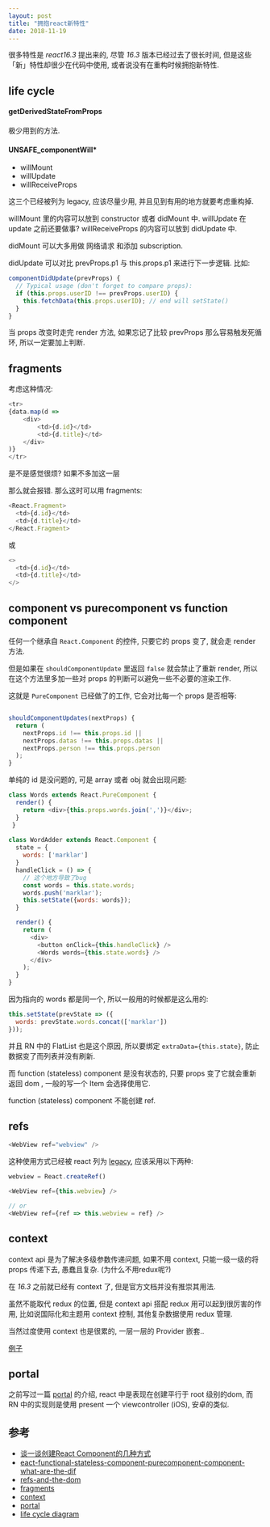 ```yaml
---
layout: post
title: "拥抱react新特性"
date: 2018-11-19
---
```


很多特性是 *react16.3* 提出来的, 尽管 *16.3* 版本已经过去了很长时间, 但是这些「新」特性却很少在代码中使用, 或者说没有在重构时候拥抱新特性.

## life cycle

#### getDerivedStateFromProps

极少用到的方法.

#### UNSAFE_componentWill*

- willMount
- willUpdate
- willReceiveProps

这三个已经被列为 legacy, 应该尽量少用, 并且见到有用的地方就要考虑重构掉.

willMount 里的内容可以放到 constructor 或者 didMount 中.
willUpdate 在 update 之前还要做事?
willReceiveProps 的内容可以放到 didUpdate 中.

didMount 可以大多用做 网络请求 和添加 subscription.

didUpdate 可以对比 prevProps.p1 与 this.props.p1 来进行下一步逻辑.
比如:

```javascript
componentDidUpdate(prevProps) {
  // Typical usage (don't forget to compare props):
  if (this.props.userID !== prevProps.userID) {
    this.fetchData(this.props.userID); // end will setState()
  }
}
```

当 props 改变时走完 render 方法, 如果忘记了比较 prevProps 那么容易触发死循环, 所以一定要加上判断.

## fragments

考虑这种情况:

```javascript
<tr>
{data.map(d =>
    <div>
        <td>{d.id}</td>
        <td>{d.title}</td>
    </div>
)}
</tr>
```

是不是感觉很烦? 如果不多加这一层 <div> 那么就会报错. 那么这时可以用 fragments:

```javascript
<React.Fragment>
  <td>{d.id}</td>
  <td>{d.title}</td>
</React.Fragment>
```

或

```javascript
<>
  <td>{d.id}</td>
  <td>{d.title}</td>
</>
```

## component vs purecomponent vs function component

任何一个继承自 `React.Component` 的控件, 只要它的 props 变了, 就会走 render 方法.

但是如果在 `shouldComponentUpdate` 里返回 `false` 就会禁止了重新 render, 所以在这个方法里多加一些对 props 的判断可以避免一些不必要的渲染工作.

这就是 `PureComponent` 已经做了的工作, 它会对比每一个 props 是否相等:

```javascript

shouldComponentUpdates(nextProps) {
  return (
    nextProps.id !== this.props.id ||
    nextProps.datas !== this.props.datas ||
    nextProps.person !== this.props.person
  );
}

```

单纯的 id 是没问题的, 可是 array 或者 obj 就会出现问题:

```javascript
class Words extends React.PureComponent {
  render() {
    return <div>{this.props.words.join(',')}</div>;
  }
 }
 
class WordAdder extends React.Component {
  state = {
    words: ['marklar']
  }
  handleClick = () => {
    // 这个地方导致了bug
    const words = this.state.words;
    words.push('marklar');
    this.setState({words: words});
  }

  render() {
    return (
      <div>
        <button onClick={this.handleClick} />
        <Words words={this.state.words} />
      </div>
    );
  }
}
```

因为指向的 words 都是同一个, 所以一般用的时候都是这么用的:

```javascript
this.setState(prevState => ({
  words: prevState.words.concat(['marklar'])
}));
```

并且 RN 中的 FlatList 也是这个原因, 所以要绑定 `extraData={this.state}`, 防止数据变了而列表并没有刷新.

而 function (stateless) component 是没有状态的, 只要 props 变了它就会重新返回 dom , 一般的写一个 Item 会选择使用它.

function (stateless) component 不能创建 ref.


## refs

```javascript
<WebView ref="webview" />
```

这种使用方式已经被 react 列为 [legacy](https://reactjs.org/docs/refs-and-the-dom.html#legacy-api-string-refs), 应该采用以下两种:

```javascript
webview = React.createRef()

<WebView ref={this.webview} />

// or
<WebView ref={ref => this.webview = ref} />
```

## context

context api 是为了解决多级参数传递问题, 如果不用 context, 只能一级一级的将 props 传递下去, 愚蠢且复杂. (为什么不用redux呢?)

在 *16.3* 之前就已经有 context 了, 但是官方文档并没有推崇其用法.

虽然不能取代 redux 的位置, 但是 context api 搭配 redux 用可以起到很厉害的作用, 比如说国际化和主题用 context 控制, 其他复杂数据使用 redux 管理.

当然过度使用 context 也是很累的, 一层一层的 Provider 嵌套..

[例子](https://reactjs.org/docs/context.html#dynamic-context)

## portal

之前写过一篇 [portal](http://faichou.space/notes/2017/12/25/react-portal-tut) 的介绍, react 中是表现在创建平行于 root 级别的dom, 而 RN 中的实现则是使用 present 一个 viewcontroller (iOS), 安卓的类似.




## 参考

- [谈一谈创建React Component的几种方式](https://segmentfault.com/a/1190000008402834)
- [eact-functional-stateless-component-purecomponent-component-what-are-the-dif](https://stackoverflow.com/questions/40703675/react-functional-stateless-component-purecomponent-component-what-are-the-dif)
- [refs-and-the-dom](https://reactjs.org/docs/refs-and-the-dom.html)
- [fragments](https://reactjs.org/docs/fragments.html)
- [context](https://reactjs.org/docs/context.html)
- [portal](https://reactjs.org/docs/portals.html#___gatsby)
- [life cycle diagram](http://projects.wojtekmaj.pl/react-lifecycle-methods-diagram/)

